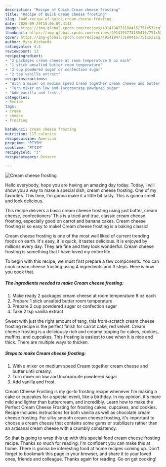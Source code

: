 ```yaml
---
description: "Recipe of Quick Cream cheese frosting"
title: "Recipe of Quick Cream cheese frosting"
slug: 1446-recipe-of-quick-cream-cheese-frosting
date: 2020-09-29T15:06:09.414Z
image: https://img-global.cpcdn.com/recipes/4914194773180416/751x532cq70/cream-cheese-frosting-recipe-main-photo.jpg
thumbnail: https://img-global.cpcdn.com/recipes/4914194773180416/751x532cq70/cream-cheese-frosting-recipe-main-photo.jpg
cover: https://img-global.cpcdn.com/recipes/4914194773180416/751x532cq70/cream-cheese-frosting-recipe-main-photo.jpg
author: Myra Richards
ratingvalue: 4.4
reviewcount: 13
recipeingredient:
- "2 packages cream cheese at room temperature 8 oz each"
- "1 stick unsalted butter room temperature"
- "2 cup powdered sugar or confection sugar"
- "2 tsp vanilla extract"
recipeinstructions:
- "With a mixer on medium speed Cream together cream cheese and butter until creamy."
- "Turn mixer on low and Incorporate powdered sugar"
- "Add vanilla and frost."
categories:
- Recipe
tags:
- cream
- cheese
- frosting

katakunci: cream cheese frosting 
nutrition: 117 calories
recipecuisine: American
preptime: "PT35M"
cooktime: "PT41M"
recipeyield: "3"
recipecategory: Dessert

---
```



![Cream cheese frosting](https://img-global.cpcdn.com/recipes/4914194773180416/751x532cq70/cream-cheese-frosting-recipe-main-photo.jpg)

Hello everybody, hope you are having an amazing day today. Today, I will show you a way to make a special dish, cream cheese frosting. One of my favorites. This time, I'm gonna make it a little bit tasty. This is gonna smell and look delicious.

This recipe delivers a basic cream cheese frosting using just butter, cream cheese, confectioners&#39; This is a tried and true, classic cream cheese frosting, especially good on carrot and banana cakes. Cream cheese frosting is so easy to make! Cream cheese frosting is a baking classic!

Cream cheese frosting is one of the most well liked of current trending foods on earth. It's easy, it is quick, it tastes delicious. It is enjoyed by millions every day. They are fine and they look wonderful. Cream cheese frosting is something that I have loved my entire life.


To begin with this recipe, we must first prepare a few components. You can cook cream cheese frosting using 4 ingredients and 3 steps. Here is how you cook that.

<!--inarticleads1-->

##### The ingredients needed to make Cream cheese frosting:

1. Make ready 2 packages cream cheese at room temperature 8 oz each
1. Prepare 1 stick unsalted butter room temperature
1. Prepare 2 cup powdered sugar or confection sugar
1. Take 2 tsp vanilla extract


Sweet with just the right amount of tang, this from-scratch cream cheese frosting recipe is the perfect finish for carrot cake, red velvet. Cream cheese frosting is a deliciously rich and creamy topping for cakes, cookies, muffins, and cupcakes. This frosting is easiest to use when it is nice and thick. There are multiple ways to thicken. 

<!--inarticleads2-->

##### Steps to make Cream cheese frosting:

1. With a mixer on medium speed Cream together cream cheese and butter until creamy.
1. Turn mixer on low and Incorporate powdered sugar
1. Add vanilla and frost.


Cream Cheese Frosting is my go-to frosting recipe whenever I&#39;m making a cake or cupcakes for a special event, like a birthday. In my opinion, it&#39;s more mild and lighter than buttercream, and incredibly. Learn how to make the Perfect Cream Cheese Frosting for frosting cakes, cupcakes, and cookies. Recipe includes instructions for both vanilla as well as chocolate cream cheese frosting. For silky smooth cream cheese frosting, it&#39;s important to choose a cream cheese that contains some gums or stabilizers rather than an artisanal cream cheese with a crumbly consistency. 

So that is going to wrap this up with this special food cream cheese frosting recipe. Thanks so much for reading. I'm confident you can make this at home. There is gonna be interesting food at home recipes coming up. Don't forget to bookmark this page in your browser, and share it to your loved ones, friends and colleague. Thanks again for reading. Go on get cooking!
